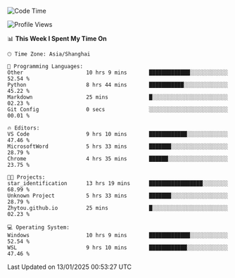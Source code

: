 <!--START_SECTION:waka-->
![Code Time](http://img.shields.io/badge/Code%20Time-2%2C205%20hrs%2030%20mins-blue)

![Profile Views](http://img.shields.io/badge/Profile%20Views-1-blue)

📊 **This Week I Spent My Time On** 

```text
🕑︎ Time Zone: Asia/Shanghai

💬 Programming Languages: 
Other                    10 hrs 9 mins       █████████████░░░░░░░░░░░░   52.54 % 
Python                   8 hrs 44 mins       ███████████░░░░░░░░░░░░░░   45.22 % 
Markdown                 25 mins             █░░░░░░░░░░░░░░░░░░░░░░░░   02.23 % 
Git Config               0 secs              ░░░░░░░░░░░░░░░░░░░░░░░░░   00.01 % 

🔥 Editors: 
VS Code                  9 hrs 10 mins       ████████████░░░░░░░░░░░░░   47.46 % 
MicrosoftWord            5 hrs 33 mins       ███████░░░░░░░░░░░░░░░░░░   28.79 % 
Chrome                   4 hrs 35 mins       ██████░░░░░░░░░░░░░░░░░░░   23.75 % 

🐱‍💻 Projects: 
star_identification      13 hrs 19 mins      █████████████████░░░░░░░░   68.99 % 
Unknown Project          5 hrs 33 mins       ███████░░░░░░░░░░░░░░░░░░   28.79 % 
Zhytou.github.io         25 mins             █░░░░░░░░░░░░░░░░░░░░░░░░   02.23 % 

💻 Operating System: 
Windows                  10 hrs 9 mins       █████████████░░░░░░░░░░░░   52.54 % 
WSL                      9 hrs 10 mins       ████████████░░░░░░░░░░░░░   47.46 % 
```


 Last Updated on 13/01/2025 00:53:27 UTC
<!--END_SECTION:waka-->